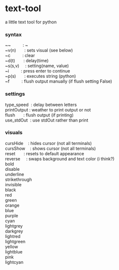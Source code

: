 # text-tool
a little text tool for python <br>

### syntax<br>
~~&nbsp;&nbsp;&nbsp;&nbsp;&nbsp;&nbsp;&nbsp;&nbsp;&nbsp;&nbsp;: ~<br>
~v(n)&nbsp;&nbsp;&nbsp;&nbsp;&nbsp;&nbsp;&nbsp;: sets visual (see below)<br>
~c&nbsp;&nbsp;&nbsp;&nbsp;&nbsp;&nbsp;&nbsp;&nbsp;&nbsp;&nbsp;: clear<br>
~d(t)&nbsp;&nbsp;&nbsp;&nbsp;&nbsp;&nbsp;&nbsp;: delay(time)<br>
~s(s,v)&nbsp;&nbsp;&nbsp;&nbsp;&nbsp;: setting(name, value)<br>
~i&nbsp;&nbsp;&nbsp;&nbsp;&nbsp;&nbsp;&nbsp;&nbsp;&nbsp;&nbsp;: press enter to continue<br>
~p(s)&nbsp;&nbsp;&nbsp;&nbsp;&nbsp;&nbsp;&nbsp;: executes string (python)<br>
~f&nbsp;&nbsp;&nbsp;&nbsp;&nbsp;&nbsp;&nbsp;&nbsp;&nbsp;&nbsp;: flush output manually (if flush setting False)<br>

### settings<br>
type_speed&nbsp;&nbsp;: delay between letters<br>
printOutput&nbsp;: weather to print output or not<br>
flush&nbsp;&nbsp;&nbsp;&nbsp;&nbsp;&nbsp;&nbsp;: flush output (if printing)<br>
use_stdOut&nbsp;&nbsp;: use stdOut rather than print<br>

### visuals<br>
cursHide&nbsp;&nbsp;&nbsp;&nbsp;: hides cursor (not all terminals)<br>
cursShow&nbsp;&nbsp;&nbsp;&nbsp;: shows cursor (not all terminals)<br>
reset&nbsp;&nbsp;&nbsp;&nbsp;&nbsp;&nbsp;&nbsp;: resets to default appearance<br>
reverse&nbsp;&nbsp;&nbsp;&nbsp;&nbsp;: swaps background and text color (i think?)<br>
bold<br>
disable<br>
underline<br>
strikethrough<br>
invisible<br>
black<br>
red<br>
green<br>
orange<br>
blue<br>
purple<br>
cyan<br>
lightgrey<br>
darkgrey<br>
lightred<br>
lightgreen<br>
yellow<br>
lightblue<br>
pink<br>
lightcyan<br>
